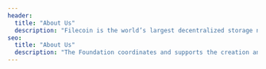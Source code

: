 ```yaml
---
header:
  title: "About Us"
  description: "Filecoin is the world’s largest decentralized storage network, designed to store humanity’s most important information. Filecoin Foundation facilitates governance of the Filecoin network, funds research and development projects for decentralized web technologies, and supports the growth of the Filecoin community and ecosystem."
seo:
  title: "About Us"
  description: "The Foundation coordinates and supports the creation and improvement of open-source software and open protocols for decentralized data storage and retrieval networks."
---
```

